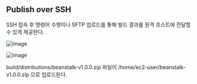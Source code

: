 ## Publish over SSH
SSH 접속 후 명령어 수행이나 SFTP 업로드를 통해 빌드 결과를 원격 호스트에 전달할 수 있게 제공한다.

![image](https://user-images.githubusercontent.com/17937604/220933379-395b3cae-d073-4da2-b686-05416b8c8028.png)

![image](https://user-images.githubusercontent.com/17937604/220933511-e53f4d6a-9324-4286-9f0a-93cc6403f616.png)

build/distributions/beanstalk-v1.0.0.zip 파일이 /home/ec2-user/beanstalk-v1.0.0.zip 으로 업로드된다.
